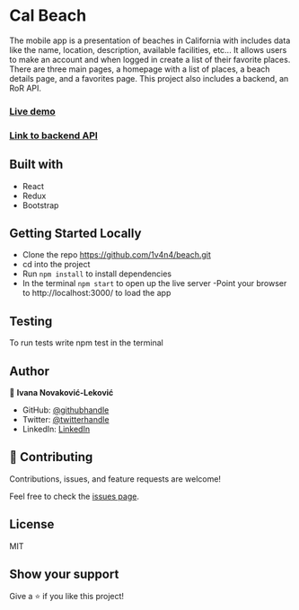 # Cal Beach

The mobile app is a presentation of beaches in California with includes data like the name, location, description, available facilities, etc... It allows users to make an account and when logged in create a list of their favorite places. There are three main pages, a homepage with a list of places, a beach details page, and a favorites page. 
This project also includes a backend, an RoR API.


### [Live demo](https://1v4n4.github.io/beach/)
### [Link to backend API](https://calbeach.herokuapp.com)

## Built with
- React
- Redux
- Bootstrap

## Getting Started Locally
- Clone the repo https://github.com/1v4n4/beach.git
- cd into the project
- Run `npm install` to install dependencies
- In the terminal `npm start` to open up the live server
-Point your browser to http://localhost:3000/ to load the app

## Testing
To run tests write npm test in the terminal

## Author
👤 **Ivana Novaković-Leković**

- GitHub: [@githubhandle](https://github.com/1v4n4)
- Twitter: [@twitterhandle](https://twitter.com/codeIv1)
- LinkedIn: [LinkedIn](https://www.linkedin.com/in/1v4n4/)


## 🤝 Contributing

Contributions, issues, and feature requests are welcome!

Feel free to check the [issues page](https://github.com/1v4n4/beach.git/issues).

## License
MIT

## Show your support

Give a ⭐️ if you like this project!